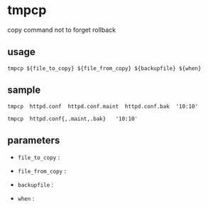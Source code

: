 # tmpcp #

copy command not to forget rollback


## usage ##
    tmpcp ${file_to_copy} ${file_from_copy} ${backupfile} ${when}

## sample ##
    tmpcp  httpd.conf  httpd.conf.maint  httpd.conf.bak  '10:10'

    tmpcp  httpd.conf{,.maint,.bak}   '10:10'


## parameters ##
+   `file_to_copy` :

+   `file_from_copy` :

+   `backupfile` :

+   `when` :

